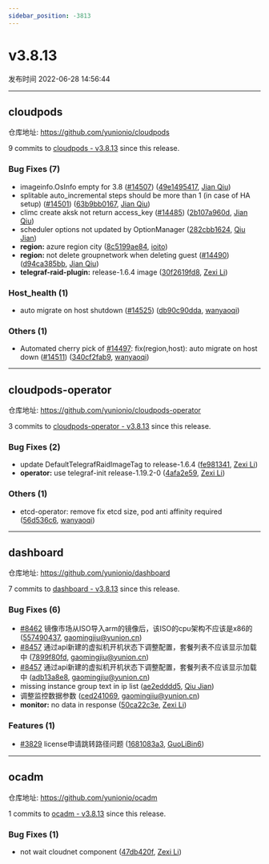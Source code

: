 ```yaml
---
sidebar_position: -3813
---
```


# v3.8.13

发布时间 2022-06-28 14:56:44

-----

## cloudpods

仓库地址: https://github.com/yunionio/cloudpods

9 commits to [cloudpods - v3.8.13] since this release.

### Bug Fixes (7)
- imageinfo.OsInfo empty for 3.8 ([#14507](https://github.com/yunionio/cloudpods/issues/14507)) ([49e1495417](https://github.com/yunionio/cloudpods/commit/49e1495417761f63c507189f4a01253cf87ab9cf), [Jian Qiu](mailto:swordqiu@gmail.com))
- splitable auto_incremental steps should be more than 1 (in case of HA setup) ([#14501](https://github.com/yunionio/cloudpods/issues/14501)) ([63b9bb0167](https://github.com/yunionio/cloudpods/commit/63b9bb01674363715f0a9442fa3231bd643003b5), [Jian Qiu](mailto:swordqiu@gmail.com))
- climc create aksk not return access_key ([#14485](https://github.com/yunionio/cloudpods/issues/14485)) ([2b107a960d](https://github.com/yunionio/cloudpods/commit/2b107a960dd2ed519b5db7feb5eeb38349ee0e11), [Jian Qiu](mailto:swordqiu@gmail.com))
- scheduler options not updated by OptionManager ([282cbb1624](https://github.com/yunionio/cloudpods/commit/282cbb1624ebf5cc0203ef1686bd3f49ebba788f), [Qiu Jian](mailto:qiujian@yunionyun.com))
- **region:** azure region city ([8c5199ae84](https://github.com/yunionio/cloudpods/commit/8c5199ae84f9b7fcdb331a3bd187b4b42b37be31), [ioito](mailto:qu_xuan@icloud.com))
- **region:** not delete groupnetwork when deleting guest ([#14490](https://github.com/yunionio/cloudpods/issues/14490)) ([d94ca385bb](https://github.com/yunionio/cloudpods/commit/d94ca385bb220a7c72b7db93152bea7291b12900), [Jian Qiu](mailto:swordqiu@gmail.com))
- **telegraf-raid-plugin:** release-1.6.4 image ([30f2619fd8](https://github.com/yunionio/cloudpods/commit/30f2619fd8aa826052e40c1650f1d07e7790bf9e), [Zexi Li](mailto:zexi.li@icloud.com))

### Host_health (1)
- auto migrate on host shutdown ([#14525](https://github.com/yunionio/cloudpods/issues/14525)) ([db90c90dda](https://github.com/yunionio/cloudpods/commit/db90c90dda74eb3ea741e56724fc2e63527aa3bb), [wanyaoqi](mailto:18528551+wanyaoqi@users.noreply.github.com))

### Others (1)
- Automated cherry pick of [#14497](https://github.com/yunionio/cloudpods/issues/14497): fix(region,host): auto migrate on host down ([#14511](https://github.com/yunionio/cloudpods/issues/14511)) ([340cf2fab9](https://github.com/yunionio/cloudpods/commit/340cf2fab94ba8b5d9b025b89bd3ab0a551451f4), [wanyaoqi](mailto:18528551+wanyaoqi@users.noreply.github.com))

[cloudpods - v3.8.13]: https://github.com/yunionio/cloudpods/compare/v3.8.12...v3.8.13
-----

## cloudpods-operator

仓库地址: https://github.com/yunionio/cloudpods-operator

3 commits to [cloudpods-operator - v3.8.13] since this release.

### Bug Fixes (2)
- update DefaultTelegrafRaidImageTag to release-1.6.4 ([fe981341](https://github.com/yunionio/cloudpods-operator/commit/fe981341b7ff9b9cc68d7a32b344cfac177b3e40), [Zexi Li](mailto:zexi.li@icloud.com))
- **operator:** use telegraf-init release-1.19.2-0 ([4afa2e59](https://github.com/yunionio/cloudpods-operator/commit/4afa2e593d481063c6470b997ae6384363606d6c), [Zexi Li](mailto:zexi.li@icloud.com))

### Others (1)
- etcd-operator: remove fix etcd size, pod anti affinity required ([56d536c6](https://github.com/yunionio/cloudpods-operator/commit/56d536c6b5d777e66ee2d1b386824317c0fd6fcd), [wanyaoqi](mailto:d3lx.yq@gmail.com))

[cloudpods-operator - v3.8.13]: https://github.com/yunionio/cloudpods-operator/compare/v3.8.12...v3.8.13
-----

## dashboard

仓库地址: https://github.com/yunionio/dashboard

7 commits to [dashboard - v3.8.13] since this release.

### Bug Fixes (6)
- [#8462](https://github.com/yunionio/dashboard/issues/8462) 镜像市场从ISO导入arm的镜像后，该ISO的cpu架构不应该是x86的 ([557490437](https://github.com/yunionio/dashboard/commit/5574904375624f82526dd1cbc6fdd7a8d684c439), [gaomingjiu@yunion.cn](mailto:gaomingjiu@yunion.cn))
- [#8457](https://github.com/yunionio/dashboard/issues/8457) 通过api新建的虚拟机开机状态下调整配置，套餐列表不应该显示加载中 ([7899f80fd](https://github.com/yunionio/dashboard/commit/7899f80fda980c5f2ca19345c469b50d501f282c), [gaomingjiu@yunion.cn](mailto:gaomingjiu@yunion.cn))
- [#8457](https://github.com/yunionio/dashboard/issues/8457) 通过api新建的虚拟机开机状态下调整配置，套餐列表不应该显示加载中 ([adb13a8e8](https://github.com/yunionio/dashboard/commit/adb13a8e84a76f16bf94c26b02e39d13ea640fc8), [gaomingjiu@yunion.cn](mailto:gaomingjiu@yunion.cn))
- missing instance group text in ip list ([ae2edddd5](https://github.com/yunionio/dashboard/commit/ae2edddd5db84aff91c9edf86f8489870e00fc15), [Qiu Jian](mailto:qiujian@yunionyun.com))
- 调整监控数据参数 ([ced241069](https://github.com/yunionio/dashboard/commit/ced24106973742eb4ca4555aa4b453eb083df913), [gaomingjiu@yunion.cn](mailto:gaomingjiu@yunion.cn))
- **monitor:** no data in response ([50ca22c3e](https://github.com/yunionio/dashboard/commit/50ca22c3e02556df661ed5ec2e78ab991cf6a861), [Zexi Li](mailto:zexi.li@icloud.com))

### Features (1)
- [#3829](https://github.com/yunionio/dashboard/issues/3829) license申请跳转路径问题 ([1681083a3](https://github.com/yunionio/dashboard/commit/1681083a3dda3f3eb1c65b57d59dbe80c18321d7), [GuoLiBin6](mailto:782518577@qq.com))

[dashboard - v3.8.13]: https://github.com/yunionio/dashboard/compare/v3.8.12...v3.8.13
-----

## ocadm

仓库地址: https://github.com/yunionio/ocadm

1 commits to [ocadm - v3.8.13] since this release.

### Bug Fixes (1)
- not wait cloudnet component ([47db420f](https://github.com/yunionio/ocadm/commit/47db420f0a03e0be404244a3dbffd0fa815420a4), [Zexi Li](mailto:zexi.li@icloud.com))

[ocadm - v3.8.13]: https://github.com/yunionio/ocadm/compare/v3.8.12...v3.8.13
